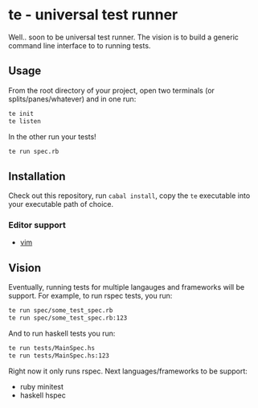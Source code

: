 # te - universal test runner

Well.. soon to be universal test runner. The vision is to build a generic command line interface to to running tests.

## Usage

From the root directory of your project, open two terminals (or splits/panes/whatever) and in one run:

```bash
te init
te listen
```

In the other run your tests!

```bash
te run spec.rb
```

## Installation

Check out this repository, run `cabal install`, copy the `te` executable into your executable path of choice.

### Editor support
* [vim](https://github.com/jetaggart/vim-te)

## Vision

Eventually, running tests for multiple langauges and frameworks will be support. 
For example, to run rspec tests, you run:

```bash
te run spec/some_test_spec.rb
te run spec/some_test_spec.rb:123
```

And to run haskell tests you run:

```bash
te run tests/MainSpec.hs
te run tests/MainSpec.hs:123
```

Right now it only runs rspec. Next languages/frameworks to be support:
* ruby minitest
* haskell hspec
